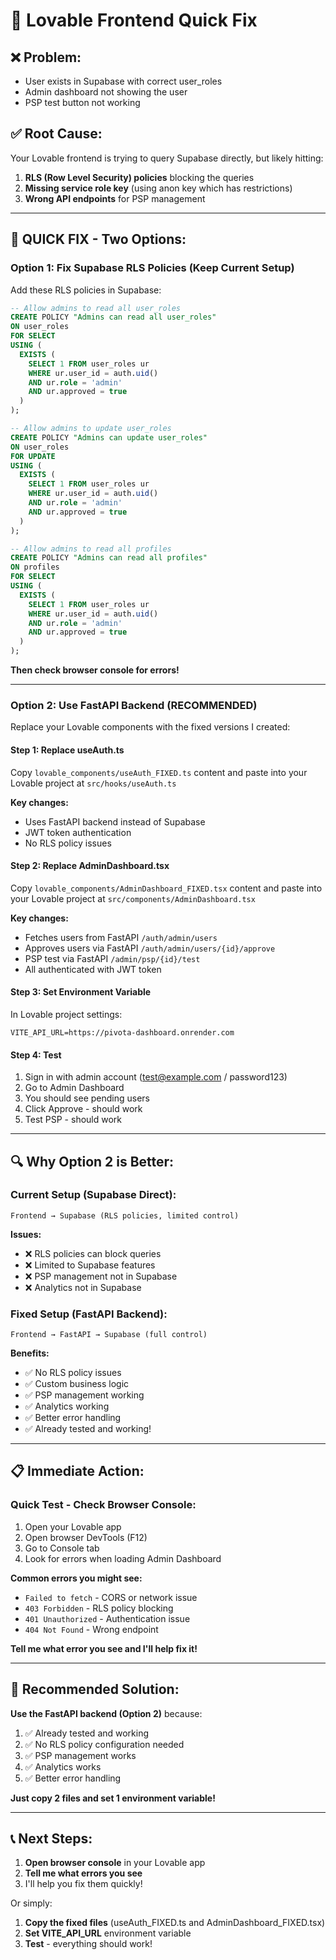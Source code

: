# 🔧 Lovable Frontend Quick Fix

## ❌ **Problem:**
- User exists in Supabase with correct user_roles
- Admin dashboard not showing the user
- PSP test button not working

## ✅ **Root Cause:**
Your Lovable frontend is trying to query Supabase directly, but likely hitting:
1. **RLS (Row Level Security) policies** blocking the queries
2. **Missing service role key** (using anon key which has restrictions)
3. **Wrong API endpoints** for PSP management

---

## 🚀 **QUICK FIX - Two Options:**

### **Option 1: Fix Supabase RLS Policies (Keep Current Setup)**

Add these RLS policies in Supabase:

```sql
-- Allow admins to read all user_roles
CREATE POLICY "Admins can read all user_roles"
ON user_roles
FOR SELECT
USING (
  EXISTS (
    SELECT 1 FROM user_roles ur
    WHERE ur.user_id = auth.uid()
    AND ur.role = 'admin'
    AND ur.approved = true
  )
);

-- Allow admins to update user_roles
CREATE POLICY "Admins can update user_roles"
ON user_roles
FOR UPDATE
USING (
  EXISTS (
    SELECT 1 FROM user_roles ur
    WHERE ur.user_id = auth.uid()
    AND ur.role = 'admin'
    AND ur.approved = true
  )
);

-- Allow admins to read all profiles
CREATE POLICY "Admins can read all profiles"
ON profiles
FOR SELECT
USING (
  EXISTS (
    SELECT 1 FROM user_roles ur
    WHERE ur.user_id = auth.uid()
    AND ur.role = 'admin'
    AND ur.approved = true
  )
);
```

**Then check browser console for errors!**

---

### **Option 2: Use FastAPI Backend (RECOMMENDED)**

Replace your Lovable components with the fixed versions I created:

#### **Step 1: Replace useAuth.ts**

Copy `lovable_components/useAuth_FIXED.ts` content and paste into your Lovable project at `src/hooks/useAuth.ts`

**Key changes:**
- Uses FastAPI backend instead of Supabase
- JWT token authentication
- No RLS policy issues

#### **Step 2: Replace AdminDashboard.tsx**

Copy `lovable_components/AdminDashboard_FIXED.tsx` content and paste into your Lovable project at `src/components/AdminDashboard.tsx`

**Key changes:**
- Fetches users from FastAPI `/auth/admin/users`
- Approves users via FastAPI `/auth/admin/users/{id}/approve`
- PSP test via FastAPI `/admin/psp/{id}/test`
- All authenticated with JWT token

#### **Step 3: Set Environment Variable**

In Lovable project settings:
```
VITE_API_URL=https://pivota-dashboard.onrender.com
```

#### **Step 4: Test**

1. Sign in with admin account (test@example.com / password123)
2. Go to Admin Dashboard
3. You should see pending users
4. Click Approve - should work
5. Test PSP - should work

---

## 🔍 **Why Option 2 is Better:**

### **Current Setup (Supabase Direct):**
```
Frontend → Supabase (RLS policies, limited control)
```

**Issues:**
- ❌ RLS policies can block queries
- ❌ Limited to Supabase features
- ❌ PSP management not in Supabase
- ❌ Analytics not in Supabase

### **Fixed Setup (FastAPI Backend):**
```
Frontend → FastAPI → Supabase (full control)
```

**Benefits:**
- ✅ No RLS policy issues
- ✅ Custom business logic
- ✅ PSP management working
- ✅ Analytics working
- ✅ Better error handling
- ✅ Already tested and working!

---

## 📋 **Immediate Action:**

### **Quick Test - Check Browser Console:**

1. Open your Lovable app
2. Open browser DevTools (F12)
3. Go to Console tab
4. Look for errors when loading Admin Dashboard

**Common errors you might see:**
- `Failed to fetch` - CORS or network issue
- `403 Forbidden` - RLS policy blocking
- `401 Unauthorized` - Authentication issue
- `404 Not Found` - Wrong endpoint

**Tell me what error you see and I'll help fix it!**

---

## 🚀 **Recommended Solution:**

**Use the FastAPI backend (Option 2)** because:
1. ✅ Already tested and working
2. ✅ No RLS policy configuration needed
3. ✅ PSP management works
4. ✅ Analytics works
5. ✅ Better error handling

**Just copy 2 files and set 1 environment variable!**

---

## 📞 **Next Steps:**

1. **Open browser console** in your Lovable app
2. **Tell me what errors you see**
3. I'll help you fix them quickly!

Or simply:
1. **Copy the fixed files** (useAuth_FIXED.ts and AdminDashboard_FIXED.tsx)
2. **Set VITE_API_URL** environment variable
3. **Test** - everything should work!


